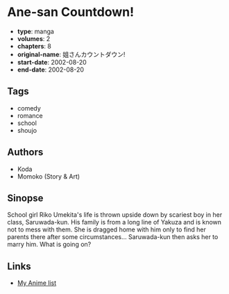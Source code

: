 # Ane-san Countdown!

-   **type**: manga
-   **volumes**: 2
-   **chapters**: 8
-   **original-name**: 姐さんカウントダウン!
-   **start-date**: 2002-08-20
-   **end-date**: 2002-08-20

## Tags

-   comedy
-   romance
-   school
-   shoujo

## Authors

-   Koda
-   Momoko (Story & Art)

## Sinopse

School girl Riko Umekita's life is thrown upside down by scariest boy in her class, Saruwada-kun. His family is from a long line of Yakuza and is known not to mess with them. She is dragged home with him only to find her parents there after some circumstances... Saruwada-kun then asks her to marry him. What is going on?

## Links

-   [My Anime list](https://myanimelist.net/manga/41175/Ane-san_Countdown)
